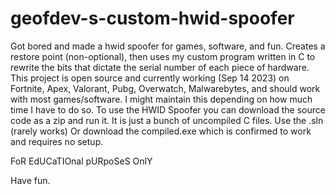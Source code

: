 # geofdev-s-custom-hwid-spoofer
Got bored and made a hwid spoofer for games, software, and fun. 
Creates a restore point (non-optional), then uses my custom program written in C to rewrite the bits that dictate the serial number of each piece of hardware.
This project is open source and currently working (Sep 14 2023) on Fortnite, Apex, Valorant, Pubg, Overwatch, Malwarebytes, and should work with most games/software.
I might maintain this depending on how much time I have to do so.
To use the HWID Spoofer you can download the source code as a zip and run it. It is just a bunch of uncompiled C files.
Use the .sln (rarely works)
Or download the compiled.exe which is confirmed to work and requires no setup.

FoR EdUCaTIOnal pURpoSeS OnlY

Have fun.
